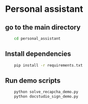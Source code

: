 # Personal assistant

## go to the main directory
```bash
    cd personal_assistant
```

## Install dependencies
```bash
    pip install -r requirements.txt
```

## Run demo scripts
```bash
    python solve_recapcha_demo.py
    python docstudio_sign_demo.py
```



